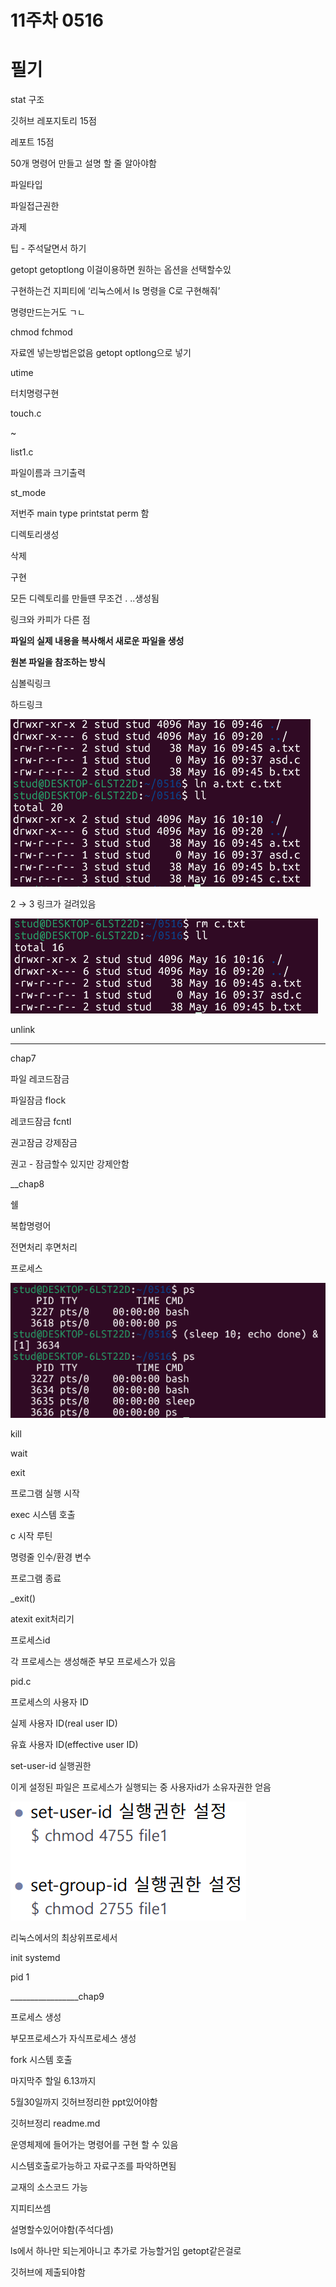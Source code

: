 

# 11주차 0516

# 필기

stat 구조

깃허브 레포지토리 15점

레포트 15점

50개 명령어 만들고 설명 할 줄 알아야함

파일타입

파일접근권한

과제

팁 - 주석달면서 하기

getopt getoptlong  이걸이용하면 원하는 옵션을 선택할수있

구현하는건 지피티에 ‘리눅스에서 ls 명령을 C로 구현해줘’ 

명령만드는거도 ㄱㄴ

chmod fchmod

자료엔 넣는방법은없음 getopt optlong으로 넣기

utime

터치명령구현

touch.c

~

list1.c

파일이름과 크기출력

st_mode

저번주 main type printstat perm 함

디렉토리생성

삭제

구현

모든 디렉토리를 만들떈 무조건 . ..생성됨

링크와 카피가 다른 점

**파일의 실제 내용을 복사해서 새로운 파일을 생성**

**원본 파일을 참조하는 방식**

심볼릭링크 

하드링크

![image.png](image/image.png)

2 → 3        링크가 걸려있음

![image.png](image/image%201.png)

unlink

________________

chap7

파일 레코드잠금

파일잠금 flock 

레코드잠금 fcntl

권고잠금 강제잠금

권고 - 잠금할수 있지만 강제안함

__chap8

쉘

복합명령어

전면처리 후면처리

프로세스

![image.png](image/image%202.png)

kill

wait

exit

프로그램 실행 시작

exec 시스템 호출

c 시작 루틴

명령줄 인수/환경 변수

프로그램 종료 

 _exit()

atexit exit처리기

프로세스id 

각 프로세스는 생성해준 부모 프로세스가 있음

pid.c

프로세스의 사용자 ID

실제 사용자 ID(real user ID)

유효 사용자 ID(effective user ID)

set-user-id 실행권한

이게 설정된 파일은 프로세스가 실행되는 중 사용자id가 소유자권한 얻음

![image.png](image/image%203.png)

리눅스에서의 최상위프로세서

init systemd

pid 1

_________________chap9

프로세스 생성

부모프로세스가 자식프로세스 생성

fork 시스템 호출

마지막주 할일 6.13까지

5월30일까지 깃허브정리한 ppt있어야함

깃허브정리 readme.md

운영체제에 들어가는 명령어를 구현 할 수 있음

시스템호출로가능하고 자료구조를 파악하면됨

교재의 소스코드 가능 

지피티쓰셈 

설명할수있어야함(주석다셈)

ls에서 하나만 되는게아니고 추가로 가능할거임 getopt같은걸로

깃허브에 제출되야함
